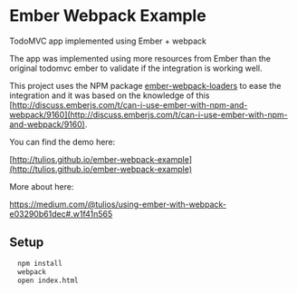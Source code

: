 # Ember Webpack Example

TodoMVC app implemented using Ember + webpack

The app was implemented using more resources from Ember than the original todomvc ember to validate if the integration is working well.

This project uses the NPM package [ember-webpack-loaders](https://github.com/tulios/ember-webpack-loaders) to ease the integration and it was based on the knowledge of this [http://discuss.emberjs.com/t/can-i-use-ember-with-npm-and-webpack/9160](http://discuss.emberjs.com/t/can-i-use-ember-with-npm-and-webpack/9160).

You can find the demo here:

[http://tulios.github.io/ember-webpack-example](http://tulios.github.io/ember-webpack-example)

More about here:

https://medium.com/@tulios/using-ember-with-webpack-e03290b61dec#.w1f41n565

## Setup

```sh
  npm install
  webpack
  open index.html
```
